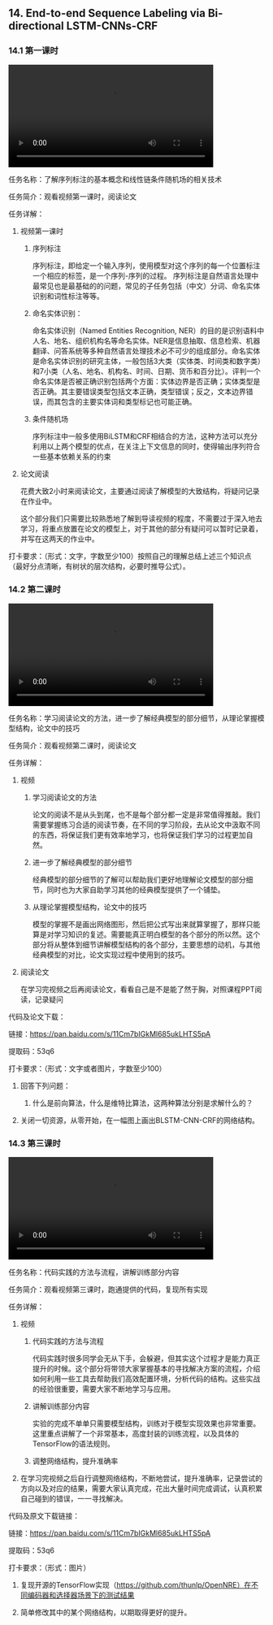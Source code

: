 ## 14. End-to-end Sequence Labeling via Bi-directional LSTM-CNNs-CRF

 ### 14.1 第一课时

<video width=80%  controls >
	<source type="video/mp4" src="014-end-to-end-sequence-labeling-via-bi-directional-lstm-cnns-crf/014-1.mp4">
</video>

任务名称：了解序列标注的基本概念和线性链条件随机场的相关技术

任务简介：观看视频第一课时，阅读论文

任务详解：

1. 视频第一课时
   1. 序列标注

      序列标注，即给定一个输入序列，使用模型对这个序列的每一个位置标注一个相应的标签，是一个序列-序列的过程。 序列标注是自然语言处理中最常见也是最基础的的问题，常见的子任务包括（中文）分词、命名实体识别和词性标注等等。

   2. 命名实体识别：

      命名实体识别（Named Entities Recognition, NER）的目的是识别语料中人名、地名、组织机构名等命名实体。NER是信息抽取、信息检索、机器翻译、问答系统等多种自然语言处理技术必不可少的组成部分。命名实体是命名实体识别的研究主体，一般包括3大类（实体类、时间类和数字类）和7小类（人名、地名、机构名、时间、日期、货币和百分比）。评判一个命名实体是否被正确识别包括两个方面：实体边界是否正确；实体类型是否正确。其主要错误类型包括文本正确，类型错误；反之，文本边界错误，而其包含的主要实体词和类型标记也可能正确。

   3. 条件随机场

      序列标注中一般多使用BiLSTM和CRF相结合的方法，这种方法可以充分利用以上两个模型的优点，在关注上下文信息的同时，使得输出序列符合一些基本依赖关系的约束

2. 论文阅读

   花费大致2小时来阅读论文，主要通过阅读了解模型的大致结构，将疑问记录在作业中。

   这个部分我们只需要比较熟悉地了解到导读视频的程度，不需要过于深入地去学习，将重点放置在论文的模型上，对于其他的部分有疑问可以暂时记录着，并写在这两天的作业中。

打卡要求：（形式：文字，字数至少100）按照自己的理解总结上述三个知识点（最好分点清晰，有树状的层次结构，必要时推导公式）。

### 14.2 第二课时

<video width=80%  controls >
	<source type="video/mp4" src="014-end-to-end-sequence-labeling-via-bi-directional-lstm-cnns-crf/014-2.mp4">
</video>

任务名称：学习阅读论文的方法，进一步了解经典模型的部分细节，从理论掌握模型结构，论文中的技巧

任务简介：观看视频第二课时，阅读论文

任务详解：

1. 视频
   1. 学习阅读论文的方法

      论文的阅读不是从头到尾，也不是每个部分都一定是非常值得推敲。我们需要掌握练习合适的阅读节奏，在不同的学习阶段，去从论文中汲取不同的东西，将保证我们更有效率地学习，也将保证我们学习的过程更加自然。

   2. 进一步了解经典模型的部分细节

      经典模型的部分细节的了解可以帮助我们更好地理解论文模型的部分细节，同时也为大家自助学习其他的经典模型提供了一个铺垫。

   3. 从理论掌握模型结构，论文中的技巧

      模型的掌握不是画出网络图形，然后把公式写出来就算掌握了，那样只能算是对学习知识的复述。需要能真正明白模型的各个部分的所以然。这个部分将从整体到细节讲解模型结构的各个部分，主要思想的动机，与其他经典模型的对比，论文实现过程中使用到的技巧。

2. 阅读论文

   在学习完视频之后再阅读论文，看看自己是不是能了然于胸，对照课程PPT阅读，记录疑问

代码及论文下载：

链接：https://pan.baidu.com/s/11Cm7bIGkMl685ukLHTS5pA 

提取码：53q6 

打卡要求：（形式：文字或者图片，字数至少100）

1. 回答下列问题：
   1. 什么是前向算法，什么是维特比算法，这两种算法分别是求解什么的？

2. 关闭一切资源，从零开始，在一幅图上画出BLSTM-CNN-CRF的网络结构。

### 14.3 第三课时

<video width=80%  controls >
	<source type="video/mp4" src="014-end-to-end-sequence-labeling-via-bi-directional-lstm-cnns-crf/014-3.mp4">
</video>

任务名称：代码实践的方法与流程，讲解训练部分内容

任务简介：观看视频第三课时，跑通提供的代码，复现所有实现

任务详解：

1. 视频
   1. 代码实践的方法与流程

      代码实践时很多同学会无从下手，会躲避，但其实这个过程才是能力真正提升的时候。这个部分将带领大家掌握基本的寻找解决方案的流程，介绍如何利用一些工具去帮助我们高效配置环境，分析代码的结构。这些实战的经验很重要，需要大家不断地学习与应用。

   2. 讲解训练部分内容

      实验的完成不单单只需要模型结构，训练对于模型实现效果也非常重要。这里重点讲解了一个非常基本，高度封装的训练流程，以及具体的TensorFlow的语法规则。

   3. 调整网络结构，提升准确率

2. 在学习完视频之后自行调整网络结构，不断地尝试，提升准确率，记录尝试的方向以及对应的结果，需要大家认真完成，花出大量时间完成调试，认真积累自己碰到的错误，一一寻找解决。

代码及原文下载链接：

链接：https://pan.baidu.com/s/11Cm7bIGkMl685ukLHTS5pA 

提取码：53q6 

打卡要求：（形式：图片）

1. 复现开源的TensorFlow实现（https://github.com/thunlp/OpenNRE）在不同编码器和选择器场景下的测试结果

2. 简单修改其中的某个网络结构，以期取得更好的提升。